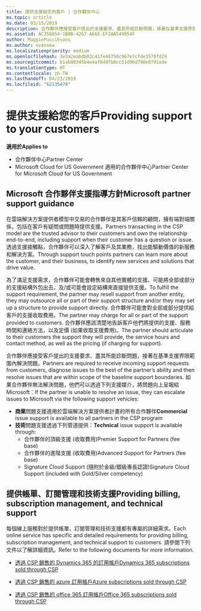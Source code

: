 ```yaml
---
title: 提供支援給您的客戶 | 合作夥伴中心
ms.topic: article
ms.date: 03/15/2019
description: 合作夥伴應接受客戶提出的支援要求、盡其所能診斷問題，接著在基準支援界限範圍內解決問題。
ms.assetid: AC358854-1B0B-4267-A66E-EF28A549954F
author: MaggiePucciEvans
ms.author: evansma
ms.localizationpriority: medium
ms.openlocfilehash: 3e3a2eabdb02c41fe44750c967e7cfde3578fd29
ms.sourcegitcommit: b1ab80345b4e4af649fb8cc51d96d798e0791ade
ms.translationtype: HT
ms.contentlocale: zh-TW
ms.lasthandoff: 04/23/2019
ms.locfileid: "62135478"
---
```

# <a name="providing-support-to-your-customers"></a><span data-ttu-id="e238b-103">提供支援給您的客戶</span><span class="sxs-lookup"><span data-stu-id="e238b-103">Providing support to your customers</span></span>

<span data-ttu-id="e238b-104">**適用於**</span><span class="sxs-lookup"><span data-stu-id="e238b-104">**Applies to**</span></span>

-  <span data-ttu-id="e238b-105">合作夥伴中心</span><span class="sxs-lookup"><span data-stu-id="e238b-105">Partner Center</span></span>
-  <span data-ttu-id="e238b-106">Microsoft Cloud for US Government 適用的合作夥伴中心</span><span class="sxs-lookup"><span data-stu-id="e238b-106">Partner Center for Microsoft Cloud for US Government</span></span>


## <a name="microsoft-partner-support-guidance"></a><span data-ttu-id="e238b-107">Microsoft 合作夥伴支援指導方針</span><span class="sxs-lookup"><span data-stu-id="e238b-107">Microsoft partner support guidance</span></span>

<span data-ttu-id="e238b-108">在雲端解決方案提供者模型中交易的合作夥伴是其客戶信賴的顧問，擁有端對端關係，包括在客戶有疑問或問題時提供支援。</span><span class="sxs-lookup"><span data-stu-id="e238b-108">Partners transacting in the CSP model are the trusted advisor to their customers and own the relationship end-to-end, including support when their customer has a question or issue.</span></span> <span data-ttu-id="e238b-109">透過支援接觸點，合作夥伴可以深入了解客戶及其業務，找出能驅動價值的新服務和解決方案。</span><span class="sxs-lookup"><span data-stu-id="e238b-109">Through support touch points partners can learn more about the customer, and their business, to identify new services and solutions that drive value.</span></span>

<span data-ttu-id="e238b-110">為了滿足支援需求，合作夥伴可能會轉售來自其他實體的支援、可能將全部或部分的支援結構外包出去，及/或可能會設定結構來直接提供支援。</span><span class="sxs-lookup"><span data-stu-id="e238b-110">To fulfill the support requirement, the partner may resell support from another entity, they may outsource all or part of their support structure and/or they may set up a structure to provide support directly.</span></span>  <span data-ttu-id="e238b-111">合作夥伴可能會對全部或部分提供給客戶的支援收取費用。</span><span class="sxs-lookup"><span data-stu-id="e238b-111">The partner may charge for all or part of the support provided to customers.</span></span> <span data-ttu-id="e238b-112">合作夥伴應該清楚地告訴客戶他們將提供的支援、服務時間和連絡方法，以及定價 (如果收取支援費用)。</span><span class="sxs-lookup"><span data-stu-id="e238b-112">The partner should articulate to their customers the support they will provide, the service hours and contact method, as well as the pricing (if charging for support).</span></span> 

<span data-ttu-id="e238b-113">合作夥伴應接受客戶提出的支援要求、盡其所能診斷問題，接著在基準支援界限範圍內解決問題。</span><span class="sxs-lookup"><span data-stu-id="e238b-113">Partners are required to receive incoming support requests from customers, diagnose issues to the best of the partner’s ability and then resolve issues that are within scope of the baseline support boundaries.</span></span> <span data-ttu-id="e238b-114">如果合作夥伴無法解決問題，他們可以透過下列支援媒介，將問題向上呈報給 Microsoft：</span><span class="sxs-lookup"><span data-stu-id="e238b-114">If the partner is unable to resolve an issue, they can escalate issues to Microsoft via the following support vehicles:</span></span>

- <span data-ttu-id="e238b-115">**商業**問題支援適用於雲端解決方案提供者計畫的所有合作夥伴</span><span class="sxs-lookup"><span data-stu-id="e238b-115">**Commercial** issue support is available to all partners in the CSP program</span></span>
-   <span data-ttu-id="e238b-116">**技術**問題支援透過下列管道提供：</span><span class="sxs-lookup"><span data-stu-id="e238b-116">**Technical** issue support is available through:</span></span>
    -   <span data-ttu-id="e238b-117">合作夥伴的頂級支援 (收取費用)</span><span class="sxs-lookup"><span data-stu-id="e238b-117">Premier Support for Partners (fee base)</span></span>
    -   <span data-ttu-id="e238b-118">合作夥伴的進階支援 (收取費用)</span><span class="sxs-lookup"><span data-stu-id="e238b-118">Advanced Support for Partners (fee base)</span></span>
    -   <span data-ttu-id="e238b-119">Signature Cloud Support (隨附於金級/銀級專長認證)</span><span class="sxs-lookup"><span data-stu-id="e238b-119">Signature Cloud Support (included with Gold/Silver competency)</span></span>

## <a name="providing-billing-subscription-management-and-technical-support"></a><span data-ttu-id="e238b-120">提供帳單、訂閱管理和技術支援</span><span class="sxs-lookup"><span data-stu-id="e238b-120">Providing billing, subscription management, and technical support</span></span> 

<span data-ttu-id="e238b-121">每個線上服務對於提供帳單、訂閱管理和技術支援都有專屬的詳細需求。</span><span class="sxs-lookup"><span data-stu-id="e238b-121">Each online service has specific and detailed requirements for providing billing, subscription management, and technical support to customers.</span></span> <span data-ttu-id="e238b-122">請參閱下列文件以了解詳細資訊。</span><span class="sxs-lookup"><span data-stu-id="e238b-122">Refer to the following documents for more information.</span></span>

-   [<span data-ttu-id="e238b-123">透過 CSP 銷售的 Dynamics 365 的訂用帳戶</span><span class="sxs-lookup"><span data-stu-id="e238b-123">Dynamics 365 subscriptions sold through CSP</span></span>](https://www.microsoftpartnercommunity.com/t5/CSP/Microsoft-Partner-Support-Guidance/m-p/5262#M30)

-   [<span data-ttu-id="e238b-124">透過 CSP 銷售的 azure 訂用帳戶</span><span class="sxs-lookup"><span data-stu-id="e238b-124">Azure subscriptions sold through CSP</span></span>](https://www.microsoftpartnercommunity.com/t5/CSP/Microsoft-Partner-Support-Guidance/m-p/5263#M31)

-   [<span data-ttu-id="e238b-125">透過 CSP 銷售的 office 365 訂用帳戶</span><span class="sxs-lookup"><span data-stu-id="e238b-125">Office 365 subscriptions sold through CSP</span></span>](https://www.microsoftpartnercommunity.com/t5/CSP/Microsoft-Partner-Support-Guidance/m-p/5264#M32)



 

 




